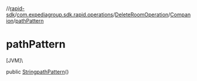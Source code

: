 //[rapid-sdk](../../../../index.md)/[com.expediagroup.sdk.rapid.operations](../../index.md)/[DeleteRoomOperation](../index.md)/[Companion](index.md)/[pathPattern](path-pattern.md)

# pathPattern

[JVM]\

public [String](https://docs.oracle.com/javase/8/docs/api/java/lang/String.html)[pathPattern](path-pattern.md)()
